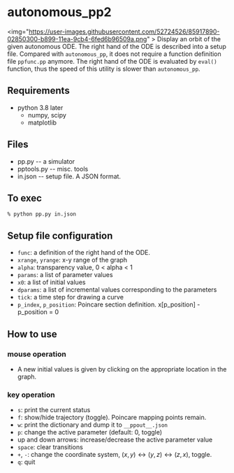 # autonomous_pp2

<img="https://user-images.githubusercontent.com/52724526/85917890-02850300-b899-11ea-9cb4-6fed6b96509a.png" >
Display an orbit of the given autonomous ODE. The right hand of the
ODE is described into a setup file. Compared with `autonomous_pp`, 
it does not require a function definition file `ppfunc.pp` anymore. 
The right hand of the ODE is evaluated by `eval()` function, thus 
the speed of this utility is slower than `autonomous_pp`.

## Requirements
* python 3.8 later
    * numpy, scipy
    * matplotlib

## Files
* pp.py -- a simulator 
* pptools.py -- misc. tools
* in.json -- setup file. A JSON format.

## To exec

    % python pp.py in.json

## Setup file configuration

* `func`: a definition of the right hand of the ODE.
* `xrange`, `yrange`: x-y range of the graph
* `alpha`:  transparency value, 0 < alpha < 1
* `params`:	a list of parameter values
* `x0`:	a list of initial values
* `dparams`: a list of incremental values corresponding to the parameters
* `tick`: a time step for drawing a curve
* `p_index`,  `p_position`: Poincare section definition. x[p_position] - p_position = 0

## How to use
### mouse operation 

- A new initial values is given by clicking on the appropriate location
in the graph.
 
### key operation

- `s`: print the current status
- `f`: show/hide trajectory (toggle). Poincare mapping points remain.
- `w`: print the dictionary and dump it to `__ppout__.json`
- `p`: change the active parameter (default: 0, toggle)
- up and down arrows: increase/decrease the active parameter value
- `space`: clear transitions
- `+`, `-`: change the coordinate system, $(x, y) \leftrightarrow (y, z)
  \leftrightarrow (z, x)$, toggle.
- `q`: quit 


